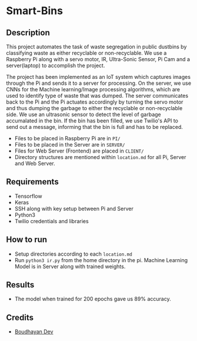 # Smart-Bins
## Description
This project automates the task of waste segregation in public dustbins by classifying waste as either recyclable or non-recyclable. We use a Raspberry Pi along with a servo motor, IR, Ultra-Sonic Sensor, Pi Cam and a server(laptop) to accomplish the project. 

The project has been implemented as an IoT system which captures images through the Pi and sends it to a server for processing. On the server, we use CNNs for the Machine learning/Image processing algorithms, which are used to identify type of waste that was dumped. The server communicates back to the Pi and the Pi actuates accordingly by turning the servo motor and thus dumping the garbage to either the recyclable or non-recyclable side. We use an ultrasonic sensor to detect the level of garbage accumalated in the bin. If the bin has been filled, we use Twilio's API to send out a message, informing that the bin is full and has to be replaced.


* Files to be placed in Raspberry Pi are in ```PI/```
* Files to be placed in the Server are in ```SERVER/```
* Files for Web Server (Frontend) are placed in ```CLIENT/```
* Directory structures are mentioned within ```location.md``` for all Pi, Server and Web Server.
## Requirements
* Tensorflow
* Keras
* SSH along with key setup between Pi and Server
* Python3
* Twilio credentials and libraries 


## How to run
* Setup directories according to each ```location.md```
* Run ```python3 ir.py``` from the home directory in the pi.
Machine Learning Model is in Server along with trained weights.
      
## Results  
* The model when trained for 200 epochs gave us 89% accuracy.

## Credits
* [Boudhayan Dev](https://github.com/boudhayan-dev/)
